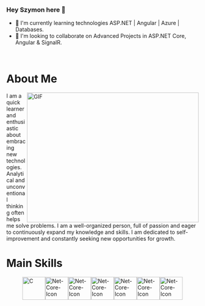 ### Hey Szymon here 👋
- 🌱 I'm currently learning technologies ASP.NET | Angular | Azure | Databases.
- 👥 I'm looking to collaborate on Advanced Projects in ASP.NET Core, Angular & SignalR.

</br>

# About Me

<img align="right" alt="GIF" src="https://media1.giphy.com/media/qgQUggAC3Pfv687qPC/giphy.gif?cid=ecf05e47dq83wrfw4o1jwnjrn6yuiwxy0ag4yvqze8x51cfa&ep=v1_gifs_search&rid=giphy.gif&ct=g" width="450" height="340" />

I am a quick learner and enthusiastic about embracing new technologies. Analytical and unconventional thinking often helps me solve problems.
I am a well-organized person, full of passion and eager to continuously expand my knowledge and skills.
I am dedicated to self-improvement and constantly seeking new opportunities for growth.

# Main Skills
<div style="display: flex; justify-content: center; align-items: center;">
  <img alt="C" height="60" width="60" src="https://www.macformazione.com/wp-content/uploads/2022/04/Corso-Programmazione-C-Sharp.webp" />
  <img alt="Net-Core-Icon" height="60" width="60" src="https://upload.wikimedia.org/wikipedia/commons/thumb/e/ee/.NET_Core_Logo.svg/2048px-.NET_Core_Logo.svg.png" />
  <img alt="Net-Core-Icon" height="60" width="60" src="https://angular.io/assets/images/logos/angular/angular.png" />
  <img alt="Net-Core-Icon" height="60" width="60" src="https://upload.wikimedia.org/wikipedia/commons/thumb/4/4c/Typescript_logo_2020.svg/2048px-Typescript_logo_2020.svg.png" />
  <img alt="Net-Core-Icon" height="60" width="60" src="https://static-00.iconduck.com/assets.00/sql-database-sql-azure-icon-1955x2048-4pmty46t.png" />
  <img alt="Net-Core-Icon" height="60" width="60" src="https://cdn4.iconfinder.com/data/icons/google-i-o-2016/512/google_firebase-2-512.png" />
  <img alt="Net-Core-Icon" height="60" width="60" src="https://upload.wikimedia.org/wikipedia/commons/thumb/b/b2/Bootstrap_logo.svg/800px-Bootstrap_logo.svg.png" />
</div>
